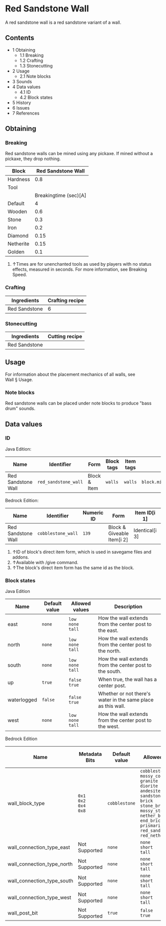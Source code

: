 # Red Sandstone Wall
A red sandstone wall is a red sandstone variant of a wall.

## Contents
- 1 Obtaining
	- 1.1 Breaking
	- 1.2 Crafting
	- 1.3 Stonecutting
- 2 Usage
	- 2.1 Note blocks
- 3 Sounds
- 4 Data values
	- 4.1 ID
	- 4.2 Block states
- 5 History
- 6 Issues
- 7 References

## Obtaining
### Breaking
Red sandstone walls can be mined using any pickaxe. If mined without a pickaxe, they drop nothing.

| Block     | Red Sandstone Wall    |
|-----------|-----------------------|
| Hardness  | 0.8                   |
| Tool      |                       |
|           | Breakingtime (sec)[A] |
| Default   | 4                     |
| Wooden    | 0.6                   |
| Stone     | 0.3                   |
| Iron      | 0.2                   |
| Diamond   | 0.15                  |
| Netherite | 0.15                  |
| Golden    | 0.1                   |

1. ↑Times are for unenchanted tools as used by players with no status effects, measured in seconds. For more information, see Breaking Speed.

### Crafting
| Ingredients   | Crafting recipe |
|---------------|-----------------|
| Red Sandstone | 6               |

### Stonecutting
| Ingredients   | Cutting recipe |
|---------------|----------------|
| Red Sandstone |                |

## Usage
For information about the placement mechanics of all walls, see Wall § Usage.

### Note blocks
Red sandstone walls can be placed under note blocks to produce "bass drum" sounds.

## Data values
### ID
Java Edition:

| Name               | Identifier           | Form         | Block tags | Item tags | Translation key                      |
|--------------------|----------------------|--------------|------------|-----------|--------------------------------------|
| Red Sandstone Wall | `red_sandstone_wall` | Block & Item | `walls`    | `walls`   | `block.minecraft.red_sandstone_wall` |

Bedrock Edition:

| Name               | Identifier         | Numeric ID | Form                       | Item ID[i 1]   | Translation key                            |
|--------------------|--------------------|------------|----------------------------|----------------|--------------------------------------------|
| Red Sandstone Wall | `cobblestone_wall` | `139`      | Block & Giveable Item[i 2] | Identical[i 3] | `tile.cobblestone_wall.red_sandstone.name` |

1. ↑ID of block's direct item form, which is used in savegame files and addons.
2. ↑Available with /give command.
3. ↑The block's direct item form has the same id as the block.

### Block states
Java Edition

| Name        | Default value | Allowed values              | Description                                                  |
|-------------|---------------|-----------------------------|--------------------------------------------------------------|
| east        | `none`        | `low`<br/>`none`<br/>`tall` | How the wall extends from the center post to the east.       |
| north       | `none`        | `low`<br/>`none`<br/>`tall` | How the wall extends from the center post to the north.      |
| south       | `none`        | `low`<br/>`none`<br/>`tall` | How the wall extends from the center post to the south.      |
| up          | `true`        | `false`<br/>`true`          | When true, the wall has a center post.                       |
| waterlogged | `false`       | `false`<br/>`true`          | Whether or not there's water in the same place as this wall. |
| west        | `none`        | `low`<br/>`none`<br/>`tall` | How the wall extends from the center post to the west.       |

Bedrock Edition

| Name                       | Metadata Bits                       | Default value | Allowed values                                                                                                                                                                                                                                        | Values forMetadata Bits                                                                                         | Description                                                            |
|----------------------------|-------------------------------------|---------------|-------------------------------------------------------------------------------------------------------------------------------------------------------------------------------------------------------------------------------------------------------|-----------------------------------------------------------------------------------------------------------------|------------------------------------------------------------------------|
| wall_block_type            | `0x1`<br/>`0x2`<br/>`0x4`<br/>`0x8` | `cobblestone` | `cobblestone`<br/>`mossy_cobblestone`<br/>`granite`<br/>`diorite`<br/>`andesite`<br/>`sandstone`<br/>`brick`<br/>`stone_brick`<br/>`mossy_stone_brick`<br/>`nether_brick`<br/>`end_brick`<br/>`prismarine`<br/>`red_sandstone`<br/>`red_nether_brick` | `0`<br/>`1`<br/>`2`<br/>`3`<br/>`4`<br/>`5`<br/>`6`<br/>`7`<br/>`8`<br/>`9`<br/>`10`<br/>`11`<br/>`12`<br/>`13` | The type of wall; for example,`stone_brick`denotes a stone brick wall. |
| wall_connection_type_east  | Not Supported                       | `none`        | `none`<br/>`short`<br/>`tall`                                                                                                                                                                                                                         | `Unsupported`                                                                                                   | How the wall extends from the center post to the east.                 |
| wall_connection_type_north | Not Supported                       | `none`        | `none`<br/>`short`<br/>`tall`                                                                                                                                                                                                                         | `Unsupported`                                                                                                   | How the wall extends from the center post to the north.                |
| wall_connection_type_south | Not Supported                       | `none`        | `none`<br/>`short`<br/>`tall`                                                                                                                                                                                                                         | `Unsupported`                                                                                                   | How the wall extends from the center post to the south.                |
| wall_connection_type_west  | Not Supported                       | `none`        | `none`<br/>`short`<br/>`tall`                                                                                                                                                                                                                         | `Unsupported`                                                                                                   | How the wall extends from the center post to the west.                 |
| wall_post_bit              | Not Supported                       | `true`        | `false`<br/>`true`                                                                                                                                                                                                                                    | `Unsupported`                                                                                                   | Whether or not the wall has a center post.                             |




